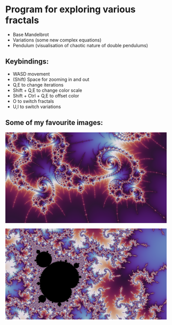 <h1>Program for exploring various fractals</h1>
<ul>
  <li>Base Mandelbrot</li>
  <li>Variations (some new complex equations)</li>
  <li>Pendulum (visualisation of chaotic nature of double pendulums)</li>
</ul>


<h2>Keybindings:</h2>
<ul>
  <li>WASD movement</li>
  <li>(Shift) Space for zooming in and out</li>
  <li>Q,E to change iterations</li>
  <li>Shift + Q,E to change color scale</li>
  <li>Shift + Ctrl + Q,E to offset color</li>
  <li>O to switch fractals</li>
  <li>U,I to switch variations</li>
</ul>

<h2>Some of my favourite images:</h2>

<img src="https://github.com/William-Kenyon/Fractal_Explorer/blob/main/images/dark.png" alt="Swirls"></img>

<img src="https://github.com/William-Kenyon/Fractal_Explorer/blob/main/images/mishapen.png" alt="Minibrot"></img>
